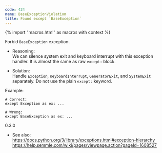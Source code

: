 ```yaml
---
code: 424
name: BaseExceptionViolation
title: Found except `BaseException`
---
```


{% import "macros.html" as macros with context %}

Forbid `BaseException` exception.

  - Reasoning:  
    We can silence system exit and keyboard interrupt with this
    exception handler. It is almost the same as raw `except:` block.

  - Solution:  
    Handle `Exception`, `KeyboardInterrupt`, `GeneratorExit`, and
    `SystemExit` separately. Do not use the plain `except:` keyword.

Example:

    # Correct:
    except Exception as ex: ...
    
    # Wrong:
    except BaseException as ex: ...

<div class="versionadded">

0.3.0

</div>

  - See also:  
    <https://docs.python.org/3/library/exceptions.html#exception-hierarchy>
    <https://help.semmle.com/wiki/pages/viewpage.action?pageId=1608527>